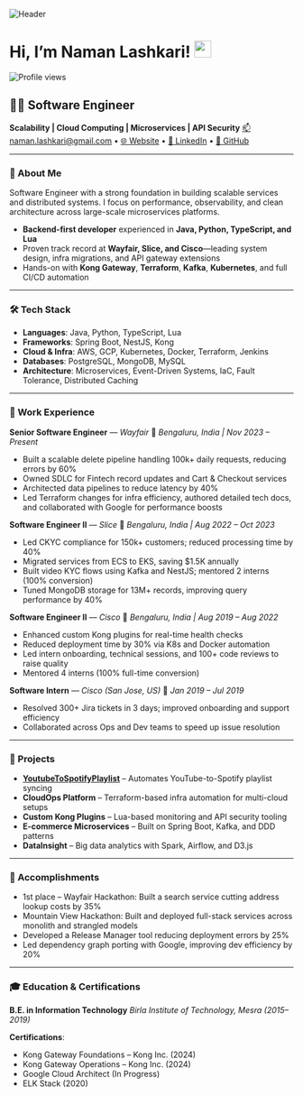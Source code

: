 ![Header](https://raw.githubusercontent.com/Namanlashkari/Namanlashkari/main/header.png)

# Hi, I’m Naman Lashkari! <img src="https://raw.githubusercontent.com/Namanlashkari/Namanlashkari/main/wave.gif" width="30px">

![Profile views](https://komarev.com/ghpvc/?username=Namanlashkari&label=Profile%20views&color=0e75b6&style=flat)


## 👨‍💻 Software Engineer

**Scalability | Cloud Computing | Microservices | API Security**
[📫 naman.lashkari@gmail.com](mailto:naman.lashkari@gmail.com) • [🌐 Website](https://shorturl.at/cDjtN) • [🔗 LinkedIn](https://linkedin.com/in/naman-lashkari) • [🐙 GitHub](https://github.com/Namanlashkari)

---

### 🚀 About Me

Software Engineer with a strong foundation in building scalable services and distributed systems. I focus on performance, observability, and clean architecture across large-scale microservices platforms.

* **Backend-first developer** experienced in **Java, Python, TypeScript, and Lua**
* Proven track record at **Wayfair, Slice, and Cisco**—leading system design, infra migrations, and API gateway extensions
* Hands-on with **Kong Gateway**, **Terraform**, **Kafka**, **Kubernetes**, and full CI/CD automation

---

### 🛠 Tech Stack

* **Languages**: Java, Python, TypeScript, Lua
* **Frameworks**: Spring Boot, NestJS, Kong
* **Cloud & Infra**: AWS, GCP, Kubernetes, Docker, Terraform, Jenkins
* **Databases**: PostgreSQL, MongoDB, MySQL
* **Architecture**: Microservices, Event-Driven Systems, IaC, Fault Tolerance, Distributed Caching

---

### 💼 Work Experience

**Senior Software Engineer** — *Wayfair*
📍 *Bengaluru, India | Nov 2023 – Present*

* Built a scalable delete pipeline handling 100k+ daily requests, reducing errors by 60%
* Owned SDLC for Fintech record updates and Cart & Checkout services
* Architected data pipelines to reduce latency by 40%
* Led Terraform changes for infra efficiency, authored detailed tech docs, and collaborated with Google for performance boosts

**Software Engineer II** — *Slice*
📍 *Bengaluru, India | Aug 2022 – Oct 2023*

* Led CKYC compliance for 150k+ customers; reduced processing time by 40%
* Migrated services from ECS to EKS, saving \$1.5K annually
* Built video KYC flows using Kafka and NestJS; mentored 2 interns (100% conversion)
* Tuned MongoDB storage for 13M+ records, improving query performance by 40%

**Software Engineer II** — *Cisco*
📍 *Bengaluru, India | Aug 2019 – Aug 2022*

* Enhanced custom Kong plugins for real-time health checks
* Reduced deployment time by 30% via K8s and Docker automation
* Led intern onboarding, technical sessions, and 100+ code reviews to raise quality
* Mentored 4 interns (100% full-time conversion)

**Software Intern** — *Cisco (San Jose, US)*
📍 *Jan 2019 – Jul 2019*

* Resolved 300+ Jira tickets in 3 days; improved onboarding and support efficiency
* Collaborated across Ops and Dev teams to speed up issue resolution

---

### 🧠 Projects

* **[YoutubeToSpotifyPlaylist](https://github.com/Namanlashkari)** – Automates YouTube-to-Spotify playlist syncing
* **CloudOps Platform** – Terraform-based infra automation for multi-cloud setups
* **Custom Kong Plugins** – Lua-based monitoring and API security tooling
* **E-commerce Microservices** – Built on Spring Boot, Kafka, and DDD patterns
* **DataInsight** – Big data analytics with Spark, Airflow, and D3.js

---

### 🏅 Accomplishments

* 1st place – Wayfair Hackathon: Built a search service cutting address lookup costs by 35%
* Mountain View Hackathon: Built and deployed full-stack services across monolith and strangled models
* Developed a Release Manager tool reducing deployment errors by 25%
* Led dependency graph porting with Google, improving dev efficiency by 20%

---

### 🎓 Education & Certifications

**B.E. in Information Technology**
*Birla Institute of Technology, Mesra (2015–2019)*

**Certifications**:

* Kong Gateway Foundations – Kong Inc. (2024)
* Kong Gateway Operations – Kong Inc. (2024)
* Google Cloud Architect (In Progress)
* ELK Stack (2020)

